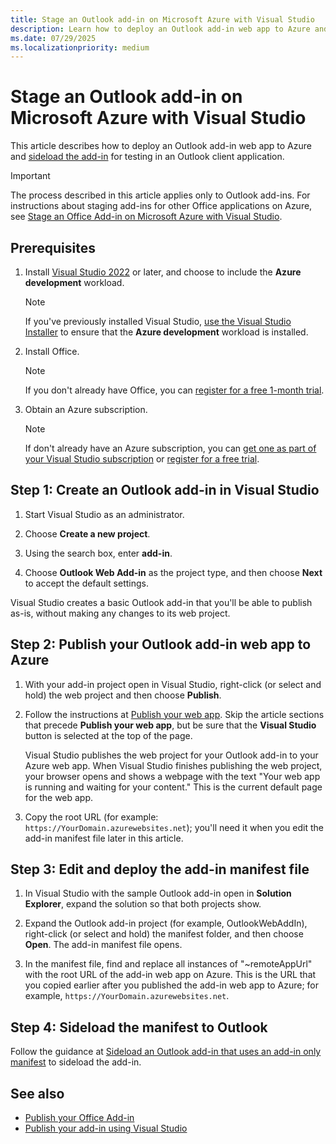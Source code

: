 ```yaml
---
title: Stage an Outlook add-in on Microsoft Azure with Visual Studio
description: Learn how to deploy an Outlook add-in web app to Azure and sideload the add-in for testing in Outlook.
ms.date: 07/29/2025
ms.localizationpriority: medium
---
```


# Stage an Outlook add-in on Microsoft Azure with Visual Studio

This article describes how to deploy an Outlook add-in web app to Azure and [sideload the add-in](../testing/test-debug-non-local-server.md) for testing in an Outlook client application.

> [!IMPORTANT]
> The process described in this article applies only to Outlook add-ins. For instructions about staging add-ins for other Office applications on Azure, see [Stage an Office Add-in on Microsoft Azure with Visual Studio](host-an-office-add-in-on-microsoft-azure.md).

## Prerequisites

1. Install [Visual Studio 2022](https://www.visualstudio.com/downloads) or later, and choose to include the **Azure development** workload.

    > [!NOTE]
    > If you've previously installed Visual Studio, [use the Visual Studio Installer](/visualstudio/install/modify-visual-studio) to ensure that the **Azure development** workload is installed.

1. Install Office.

    > [!NOTE]
    > If you don't already have Office, you can [register for a free 1-month trial](https://www.microsoft.com/microsoft-365/try).

1. Obtain an Azure subscription.

    > [!NOTE]
    > If don't already have an Azure subscription, you can [get one as part of your Visual Studio subscription](https://azure.microsoft.com/pricing/member-offers/visual-studio-subscriptions/) or [register for a free trial](https://azure.microsoft.com/pricing/free-trial).

## Step 1: Create an Outlook add-in in Visual Studio

1. Start Visual Studio as an administrator.

1. Choose **Create a new project**.

1. Using the search box, enter **add-in**.

1. Choose **Outlook Web Add-in** as the project type, and then choose **Next** to accept the default settings.

Visual Studio creates a basic Outlook add-in that you'll be able to publish as-is, without making any changes to its web project.

## Step 2: Publish your Outlook add-in web app to Azure

1. With your add-in project open in Visual Studio, right-click (or select and hold) the web project and then choose **Publish**.

1. Follow the instructions at [Publish your web app](/azure/app-service/quickstart-dotnetcore?tabs=netframework48&pivots=development-environment-vs#2-publish-your-web-app). Skip the article sections that precede **Publish your web app**, but be sure that the **Visual Studio** button is selected at the top of the page.

   Visual Studio publishes the web project for your Outlook add-in to your Azure web app. When Visual Studio finishes publishing the web project, your browser opens and shows a webpage with the text "Your web app is running and waiting for your content." This is the current default page for the web app.

1. Copy the root URL (for example: `https://YourDomain.azurewebsites.net`); you'll need it when you edit the add-in manifest file later in this article.

## Step 3: Edit and deploy the add-in manifest file

1. In Visual Studio with the sample Outlook add-in open in **Solution Explorer**, expand the solution so that both projects show.

1. Expand the Outlook add-in project (for example, OutlookWebAddIn), right-click (or select and hold) the manifest folder, and then choose **Open**. The add-in manifest file opens.

1. In the manifest file, find and replace all instances of "~remoteAppUrl" with the root URL of the add-in web app on Azure. This is the URL that you copied earlier after you published the add-in web app to Azure; for example, `https://YourDomain.azurewebsites.net`.

## Step 4: Sideload the manifest to Outlook

Follow the guidance at [Sideload an Outlook add-in that uses an add-in only manifest](../outlook/sideload-outlook-add-ins-for-testing.md?tabs=xmlmanifest) to sideload the add-in.

## See also

- [Publish your Office Add-in](../publish/publish.md)
- [Publish your add-in using Visual Studio](../publish/package-your-add-in-using-visual-studio.md)
